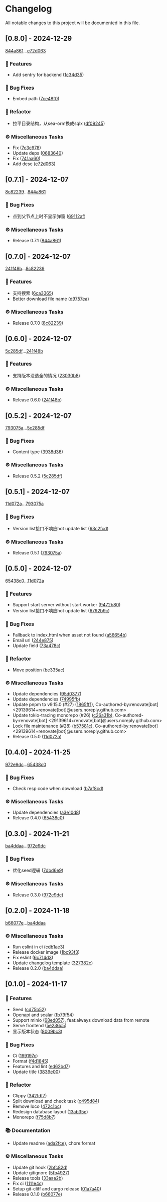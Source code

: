 # Changelog

All notable changes to this project will be documented in this file.

## [0.8.0] - 2024-12-29

[844a861](844a861d77d6d938e4da79af4b5dbfc09ba86ed1)...[e72d063](e72d06362fcd089b2e753faeb6d8e9d89ae0e08f)

### 🚀 Features

- Add sentry for backend ([1c34d35](https://github.com/MooncellWiki/ak-asset-storage/commit/1c34d35aeb86e10441d053ad033e676ed2177ac6))

### 🐛 Bug Fixes

- Embed path ([7ce48f0](https://github.com/MooncellWiki/ak-asset-storage/commit/7ce48f094b419a50d34149a1089a446c88a9334f))

### 🚜 Refactor

- 拉平目录结构，从sea-orm换成sqlx ([df09245](https://github.com/MooncellWiki/ak-asset-storage/commit/df09245c1ab9bb4307bc5800311920a24f8bfcf4))

### ⚙️ Miscellaneous Tasks

- Fix ([7c3c978](https://github.com/MooncellWiki/ak-asset-storage/commit/7c3c978cc7a95a67b4f0d0d83357a50e84e52e2e))
- Update deps ([0683640](https://github.com/MooncellWiki/ak-asset-storage/commit/0683640ce664d0886fac852a2add6c564abaa7f4))
- Fix ([741aa60](https://github.com/MooncellWiki/ak-asset-storage/commit/741aa60ef25bda5eb51a4833652ce2cdcef0460e))
- Add desc ([e72d063](https://github.com/MooncellWiki/ak-asset-storage/commit/e72d06362fcd089b2e753faeb6d8e9d89ae0e08f))

## [0.7.1] - 2024-12-07

[8c82239](8c82239735d4d1783c85b3102da56f4c9585d135)...[844a861](844a861d77d6d938e4da79af4b5dbfc09ba86ed1)

### 🐛 Bug Fixes

- 点到父节点上时不显示弹窗 ([69112af](https://github.com/MooncellWiki/ak-asset-storage/commit/69112af898ee06b5236a8eb44987d78178a23cf2))

### ⚙️ Miscellaneous Tasks

- Release 0.7.1 ([844a861](https://github.com/MooncellWiki/ak-asset-storage/commit/844a861d77d6d938e4da79af4b5dbfc09ba86ed1))

## [0.7.0] - 2024-12-07

[241f48b](241f48b09e2c22830c370a47b4a8bfe2d231e9bf)...[8c82239](8c82239735d4d1783c85b3102da56f4c9585d135)

### 🚀 Features

- 支持搜索 ([6ca3365](https://github.com/MooncellWiki/ak-asset-storage/commit/6ca33658224cce598b38160b4c7cbe5ccd7519f2))
- Better download file name ([d9757ea](https://github.com/MooncellWiki/ak-asset-storage/commit/d9757eaf4399c94e0d07fa79e29c151ae5c098cc))

### ⚙️ Miscellaneous Tasks

- Release 0.7.0 ([8c82239](https://github.com/MooncellWiki/ak-asset-storage/commit/8c82239735d4d1783c85b3102da56f4c9585d135))

## [0.6.0] - 2024-12-07

[5c285df](5c285df8e21a3d76eed8e08813e908b1f38ac244)...[241f48b](241f48b09e2c22830c370a47b4a8bfe2d231e9bf)

### 🚀 Features

- 支持版本没选全的情况 ([23030b8](https://github.com/MooncellWiki/ak-asset-storage/commit/23030b81486d161df6780cb85bda45aa1993b84a))

### ⚙️ Miscellaneous Tasks

- Release 0.6.0 ([241f48b](https://github.com/MooncellWiki/ak-asset-storage/commit/241f48b09e2c22830c370a47b4a8bfe2d231e9bf))

## [0.5.2] - 2024-12-07

[793075a](793075a29eb98d0c61ebc225aed81800ab2799c7)...[5c285df](5c285df8e21a3d76eed8e08813e908b1f38ac244)

### 🐛 Bug Fixes

- Content type ([3938d36](https://github.com/MooncellWiki/ak-asset-storage/commit/3938d36300a84f6f03f3ae0553912dd4c682015b))

### ⚙️ Miscellaneous Tasks

- Release 0.5.2 ([5c285df](https://github.com/MooncellWiki/ak-asset-storage/commit/5c285df8e21a3d76eed8e08813e908b1f38ac244))

## [0.5.1] - 2024-12-07

[11d072a](11d072a7445176695e990159ba2cb325a80361a4)...[793075a](793075a29eb98d0c61ebc225aed81800ab2799c7)

### 🐛 Bug Fixes

- Version list接口不响应hot update list ([63c2fcd](https://github.com/MooncellWiki/ak-asset-storage/commit/63c2fcd0a446553f09bd3e71caac74bd6393d222))

### ⚙️ Miscellaneous Tasks

- Release 0.5.1 ([793075a](https://github.com/MooncellWiki/ak-asset-storage/commit/793075a29eb98d0c61ebc225aed81800ab2799c7))

## [0.5.0] - 2024-12-07

[65438c0](65438c063cc6e7c6d6cd1244f0128a9e1bcc68fa)...[11d072a](11d072a7445176695e990159ba2cb325a80361a4)

### 🚀 Features

- Support start server without start worker ([9472b80](https://github.com/MooncellWiki/ak-asset-storage/commit/9472b80c33dedcd8da8131a924d8cfe9521290db))
- Version list接口不响应hot update list ([6792b9c](https://github.com/MooncellWiki/ak-asset-storage/commit/6792b9ce568b0a72d67feb92f2f8e83595f4ede3))

### 🐛 Bug Fixes

- Fallback to index.html when asset not found ([a56654b](https://github.com/MooncellWiki/ak-asset-storage/commit/a56654ba7bb8335c1680b715e4deaed4cd766cb4))
- Email url ([244e875](https://github.com/MooncellWiki/ak-asset-storage/commit/244e875b34dacd54184ea5ed16a27521c1b52722))
- Update field ([73a478c](https://github.com/MooncellWiki/ak-asset-storage/commit/73a478cf50ec31b9ef27606de4d1a242aee7a403))

### 🚜 Refactor

- Move position ([be335ac](https://github.com/MooncellWiki/ak-asset-storage/commit/be335ac03d5e335e7afff8a5caa279f5357dc2fe))

### ⚙️ Miscellaneous Tasks

- Update dependencies ([95d0377](https://github.com/MooncellWiki/ak-asset-storage/commit/95d0377c394a945395b4c61830f72975753543ce))
- Update dependencies ([74995fb](https://github.com/MooncellWiki/ak-asset-storage/commit/74995fb3b8fdff6f7b7bcfc56017b820af2df849))
- Update pnpm to v9.15.0 (#27) ([1865ff1](https://github.com/MooncellWiki/ak-asset-storage/commit/1865ff18b7d7c6744cbe01d42516b68d134b35e1)), Co-authored-by:renovate[bot] <29139614+renovate[bot]@users.noreply.github.com>
- Update tokio-tracing monorepo (#26) ([c26a31b](https://github.com/MooncellWiki/ak-asset-storage/commit/c26a31b4b2eb76aedbef0e79453b29f41672f45c)), Co-authored-by:renovate[bot] <29139614+renovate[bot]@users.noreply.github.com>
- Lock file maintenance (#28) ([b57581c](https://github.com/MooncellWiki/ak-asset-storage/commit/b57581c59b740e9905a85f9468bde612affa8b54)), Co-authored-by:renovate[bot] <29139614+renovate[bot]@users.noreply.github.com>
- Release 0.5.0 ([11d072a](https://github.com/MooncellWiki/ak-asset-storage/commit/11d072a7445176695e990159ba2cb325a80361a4))

## [0.4.0] - 2024-11-25

[972e9dc](972e9dcc72bd77adc30693b32d15fa7f05583d68)...[65438c0](65438c063cc6e7c6d6cd1244f0128a9e1bcc68fa)

### 🐛 Bug Fixes

- Check resp code when download ([b7af8cd](https://github.com/MooncellWiki/ak-asset-storage/commit/b7af8cd0ef9fdfa3bdf9d3511507ca65d684cbe6))

### ⚙️ Miscellaneous Tasks

- Update dependencies ([a3e10d8](https://github.com/MooncellWiki/ak-asset-storage/commit/a3e10d8c9293307195ed92b69cbe1993e68f9ce5))
- Release 0.4.0 ([65438c0](https://github.com/MooncellWiki/ak-asset-storage/commit/65438c063cc6e7c6d6cd1244f0128a9e1bcc68fa))

## [0.3.0] - 2024-11-21

[ba4ddaa](ba4ddaac8494a5769e810e3fffef23441f54bf63)...[972e9dc](972e9dcc72bd77adc30693b32d15fa7f05583d68)

### 🐛 Bug Fixes

- 优化seed逻辑 ([7dbd6e9](https://github.com/MooncellWiki/ak-asset-storage/commit/7dbd6e901a29098fed215abc0f33eee8fa4b4e71))

### ⚙️ Miscellaneous Tasks

- Release 0.3.0 ([972e9dc](https://github.com/MooncellWiki/ak-asset-storage/commit/972e9dcc72bd77adc30693b32d15fa7f05583d68))

## [0.2.0] - 2024-11-18

[b66077e](b66077ef302e733603f736e85bf87805cb12259f)...[ba4ddaa](ba4ddaac8494a5769e810e3fffef23441f54bf63)

### ⚙️ Miscellaneous Tasks

- Run eslint in ci ([cdb1ae3](https://github.com/MooncellWiki/ak-asset-storage/commit/cdb1ae306d6662b2d7fafce0f94d84792f043d09))
- Release docker image ([1bc93f3](https://github.com/MooncellWiki/ak-asset-storage/commit/1bc93f31af71837af58bf227bad44db14bd37ac4))
- Fix eslint ([6c714d3](https://github.com/MooncellWiki/ak-asset-storage/commit/6c714d323a65369208846a3570c2e6c359639a3c))
- Update changelog template ([327382c](https://github.com/MooncellWiki/ak-asset-storage/commit/327382c55ab2a49e09fdfada22519bbb3394b25e))
- Release 0.2.0 ([ba4ddaa](https://github.com/MooncellWiki/ak-asset-storage/commit/ba4ddaac8494a5769e810e3fffef23441f54bf63))

## [0.1.0] - 2024-11-17

### 🚀 Features

- Seed ([cd75b52](https://github.com/MooncellWiki/ak-asset-storage/commit/cd75b5213e0f1f1ded41b021d4dda9e95dac7333))
- Openapi and scalar ([fb79f54](https://github.com/MooncellWiki/ak-asset-storage/commit/fb79f540cf4bd59130d966e69e0906078d78bd54))
- Support minio ([68ed057](https://github.com/MooncellWiki/ak-asset-storage/commit/68ed0573ff67c97b2eef635aa2b1d9b553afa721)), feat:always download data from remote
- Serve frontend ([5e236c5](https://github.com/MooncellWiki/ak-asset-storage/commit/5e236c5968e2e12684659eecf01fbddcf59cd756))
- 显示版本状态 ([8009bc3](https://github.com/MooncellWiki/ak-asset-storage/commit/8009bc3f9a40c5ade37fb71af6d1d80a355ba73b))

### 🐛 Bug Fixes

- Ci ([199197c](https://github.com/MooncellWiki/ak-asset-storage/commit/199197cb24c25072d9e009c108f74853ccff072a))
- Format ([f4d1845](https://github.com/MooncellWiki/ak-asset-storage/commit/f4d1845b818b90d03b291f992f520ef2be4c1478))
- Features and lint ([ed62bd7](https://github.com/MooncellWiki/ak-asset-storage/commit/ed62bd7a67ecdee072757d28782db00e746739df))
- Update title ([3839e00](https://github.com/MooncellWiki/ak-asset-storage/commit/3839e00ec94deb915287d105053be05c64de6476))

### 🚜 Refactor

- Clippy ([342fdf7](https://github.com/MooncellWiki/ak-asset-storage/commit/342fdf729d38ac699852a19252739c6744a0798b))
- Split download and check task ([c495d84](https://github.com/MooncellWiki/ak-asset-storage/commit/c495d84434573d70a9716697de843368babe4d8b))
- Remove loco ([472c1bc](https://github.com/MooncellWiki/ak-asset-storage/commit/472c1bc799f5b0d2f363a90afb0ab8ba59ac33b1))
- Redesign database layout ([13ab35e](https://github.com/MooncellWiki/ak-asset-storage/commit/13ab35e09167df14972bf4d2b918c0f690789a0f))
- Monorepo ([f75d8b7](https://github.com/MooncellWiki/ak-asset-storage/commit/f75d8b79597cc9173a21ba11b6889dd461479aff))

### 📚 Documentation

- Update readme ([ada2fce](https://github.com/MooncellWiki/ak-asset-storage/commit/ada2fce31c9482130afb235271e2a8bf6af60d06)), chore:format

### ⚙️ Miscellaneous Tasks

- Update git hook ([2bfc82d](https://github.com/MooncellWiki/ak-asset-storage/commit/2bfc82d89a5dd7fdfdf8091db8a354150365e09d))
- Update gitignore ([5fb4927](https://github.com/MooncellWiki/ak-asset-storage/commit/5fb49275b4b3b1f5179a5bd7ea096ee598ba6dbd))
- Release tools ([33aaa2b](https://github.com/MooncellWiki/ak-asset-storage/commit/33aaa2b1aea36f5eaa04960c69511bf11589c976))
- Fix ci ([1111e4c](https://github.com/MooncellWiki/ak-asset-storage/commit/1111e4c1765c10914929533b13711c156cb4a11f))
- Setup git-cliff and cargo release ([01a7a40](https://github.com/MooncellWiki/ak-asset-storage/commit/01a7a4025d637096d807aa0bacb89a32cdf14cdd))
- Release 0.1.0 ([b66077e](https://github.com/MooncellWiki/ak-asset-storage/commit/b66077ef302e733603f736e85bf87805cb12259f))

<!-- generated by git-cliff -->
